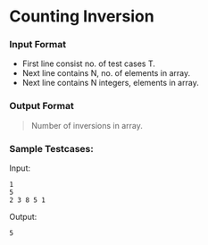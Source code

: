 # Counting Inversion

### Input Format
* First line consist no. of test cases T.
* Next line contains N, no. of elements in array.
* Next line contains N integers, elements in array.

### Output Format
> Number of inversions in array.

### Sample Testcases:
Input:  
```
1
5
2 3 8 5 1
```

Output:
```
5
```
